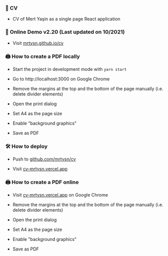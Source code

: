 ### 📝 CV

- CV of Mert Yaşin as a single page React application

### 🔗 Online Demo v2.20 (Last updated on 10/2021)

- Visit [mrtysn.github.io/cv](https://mrtysn.github.io/cv/)

### 🖨️ How to create a PDF locally

- Start the project in development mode with `yarn start`

- Go to http://localhost:3000 on Google Chrome

- Remove the margins at the top and the bottom of the page manually (i.e. delete divider elements)

- Open the print dialog

- Set A4 as the page size

- Enable "background graphics"

- Save as PDF

### 🛠️ How to deploy

- Push to [github.com/mrtysn/cv](https://github.com/mrtysn/cv)

- Visit [cv-mrtysn.vercel.app](https://cv-mrtysn.vercel.app/)

### 🖨️ How to create a PDF online

- Visit [cv-mrtysn.vercel.app](https://cv-mrtysn.vercel.app/) on Google Chrome

- Remove the margins at the top and the bottom of the page manually (i.e. delete divider elements)

- Open the print dialog

- Set A4 as the page size

- Enable "background graphics"

- Save as PDF
